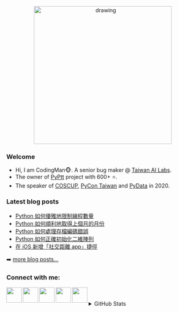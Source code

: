 <p align="center">
<img src="https://i.imgur.com/OMrWe1l.gif" alt="drawing" width="360"/>
</p>

### Welcome
* Hi, I am CodingMan🐵. A senior bug maker @ [Taiwan AI Labs](https://ailabs.tw/).
* The owner of [PyPtt](https://github.com/PttCodingMan/PyPtt) project with 600+ ⭐.
* The speaker of [COSCUP](https://coscup.org/2020/zh-TW/agenda/CFNNFA), [PyCon Taiwan](https://tw.pycon.org/2020/zh-hant/conference/talk/1124347947245371715/) and [PyData](https://pydata.org/taipei2020/program/talk-2/) in 2020.

### Latest blog posts
<!-- BLOG-POST-LIST:START -->
- [Python 如何優雅地限制線程數量](https://codingman.cc/python-how-to-limit-the-number-of-threads/)
- [Python 如何順利地取得上個月的月份](https://codingman.cc/python-how-to-get-last-month/)
- [Python 如何處理存檔編碼錯誤](https://codingman.cc/python-how-to-handle-UnicodeEncodeError-exceptions/)
- [Python 如何正確初始化二維陣列](https://codingman.cc/how-to-properly-initialize-2d-list/)
- [在 iOS 新增「社交距離 app」捷徑](https://codingman.cc/Social-Distance-App-shortcut-on-iOS/)
<!-- BLOG-POST-LIST:END -->
➡️ [more blog posts...](https://codingman.cc)

### Connect with me:

<a href="https://codingman.cc"><img align="left" width="40px" src="https://i.imgur.com/kQaxXqy.jpg"></a>
<a href="https://twitter.com/PttCodingMan"><img align="left" width="40px" src="https://cdn.jsdelivr.net/npm/simple-icons@6.6.0/icons/twitter.svg"></a>
<a href="mailto:pttcodingman@gmail.com"><img align="left" width="40px" src="https://cdn.jsdelivr.net/npm/simple-icons@6.6.0/icons/gmail.svg"></a>
<a href="https://www.linkedin.com/in/codingman/"><img align="left" width="40px" src="https://cdn.jsdelivr.net/npm/simple-icons@6.6.0/icons/linkedin.svg"></a>
<a href="https://t.me/PttCodingMan"><img align="left" width="40px" src="https://cdn.jsdelivr.net/npm/simple-icons@6.6.0/icons/telegram.svg"></a>

<br />
<br />

<details>
  <summary>GitHub Stats</summary>

  [![CodingMan's github stats](https://github-readme-stats.vercel.app/api?username=PttCodingMan&count_private=true&theme=dark)](https://github.com/PttCodingMan) 

</details>

